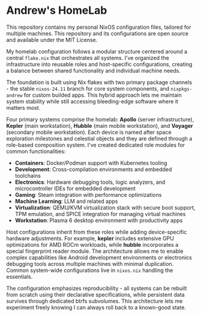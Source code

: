 # Andrew's HomeLab
This repository contains my personal NixOS configuration files, tailored for multiple machines. This repository and its configurations are open source and available under the MIT License.

My homelab configuration follows a modular structure centered around a central `flake.nix` that orchestrates all systems. I've organized the infrastructure into reusable roles and host-specific configurations, creating a balance between shared functionality and individual machine needs.

The foundation is built using Nix flakes with two primary package channels - the stable `nixos-24.11` branch for core system components, and `nixpkgs-andrew` for custom builded apps. This hybrid approach lets me maintain system stability while still accessing bleeding-edge software where it matters most.

Four primary systems comprise the homelab: **Apollo** (server infrastructure), **Kepler** (main workstation), **Hubble** (main mobile workstation), and **Voyager** (secondary mobile workstation). Each device is named after space exploration milestones and celestial objects and they are defined through a role-based composition system. I've created dedicated role modules for common functionalities:
- **Containers**: Docker/Podman support with Kubernetes tooling
- **Development**: Cross-compilation environments and embedded toolchains
- **Electronics**: Hardware debugging tools, logic analyzers, and microcontroller IDEs for embedded development
- **Gaming**: Steam integration with performance optimizations
- **Machine Learning**: LLM and related apps
- **Virtualization**: QEMU/KVM virtualization stack with secure boot support, TPM emulation, and SPICE integration for managing virtual machines
- **Workstation**: Plasma 6 desktop environment with productivity apps

Host configurations inherit from these roles while adding device-specific hardware adjustments. For example, **kepler** includes extensive GPU optimizations for AMD ROCm workloads, while **hubble** incorporates a special fingerprint reader module. The architecture allows me to enable complex capabilities like Android development environments or electronics debugging tools across multiple machines with minimal duplication. Common system-wide configurations live in `nixos.nix` handling the essentials.

The configuration emphasizes reproducibility - all systems can be rebuilt from scratch using their declarative specifications, while persistent data survives through dedicated btrfs subvolumes. This architecture lets me experiment freely knowing I can always roll back to a known-good state.
